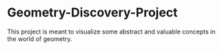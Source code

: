 # Geometry-Discovery-Project
This project is meant to visualize some abstract and valuable concepts in the world of geometry.
